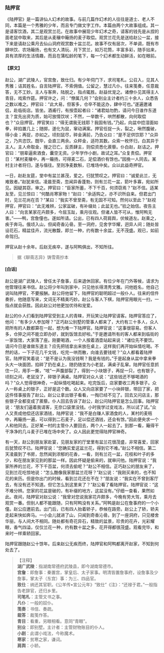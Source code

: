 <script type="text/javascript">
    var head = document.getElementsByTagName('head')[0];
    cssURL = '/public/liao.css';
    linkTag = document.createElement('link');
    linkTag.href = cssURL;
    linkTag.setAttribute('type','text/css');
    linkTag.setAttribute('rel','stylesheet');
    head.appendChild(linkTag);
</script>
### 陆押官

《陆押官》是一篇讲仙人幻术的故事。与前几篇作幻术的人往往是道士、老人不同，本篇是一个秀雅的少年，而且专门做文字工作。本篇由两个大故事组成。其一是请客饮酒，其二是观赏兰花。在故事中展现少年幻术之奇，请客的钱先是从捏的面老鼠中取来，其后是从麦穰中簸扬的麦子取偿。观赏兰花先是送给赵公一盆，接下来是请赵公乘月去仙山洞府观赏数十盆兰花。故事不仅有层次，不单调，既有市肆哄饮、农场簸扬，也有文人清玩、月下赏兰，如万花筒，丰富多彩，随手拈来，具有浓厚的生活情趣，而且在蒲松龄的笔下，每一个幻术都生动鲜活，如在眼前。

#### 【原文】
<section>
赵公，湖广武陵人，官宫詹，致仕归。有少年伺门下，求司笔札。公召入，见其人秀雅；诘其姓名，自言陆押官。不索佣值。公留之，慧过凡仆。往来笺奏，任意裁答，无不工妙。主人与客奔，陆脱之，指点辄胜。赵益优宠之。诸僚仆见其得主人青目，戏索作筵。押官许之，问：“僚属几何？”会别业主计者约三十余人，众悉告之数以难之。押官曰：“此大易，但客多，仓卒不能这办，肆中可也。”遂遍邀诸侣，赴临街店。皆坐。酒甫行，有按壶起者曰：“诸君姑勿酌，请问今日谁作东道主？宜先出资为质，始可放情饮吠；不然，一举数千，哄然都散，向何取偿也？”众目押官。押官笑曰：“得无谓我无钱耶？我固有钱。”乃起，向盆中捻湿面如拳，碎掐置几上；随掷，遂化为鼠，窜动满案。押官任捉一头，裂之，啾然腹破，得小金；再捉，亦如之。顷刻鼠尽，碎金满前，乃告众曰：“是不足供饮耶？”众异之，乃共恣饮。既毕，会直三两余。众秤金，适符其数。众索一枚怀归，白其异于主人。主人命取金，搜之已亡。反质肆主，则偿资悉化蒺藜。仆白赵，赵诘之。押官曰：“朋辈逼索酒食，囊空无资。少年学作小剧，故试之耳。”众复责偿。押官日：“某村麦穰中，再一簸扬，可得麦二石，足偿酒价有馀也。”因挽一人同去。某村主计者将归，遂与偕往。至则净麦数斛，已堆场中矣。众以此益奇押官。

一日，赵赴友筵，堂中有盆兰甚茂，爱之。归犹赞叹之。押官曰：“诚爱此兰，无难致者。”赵犹来信。凌晨至斋，忽闻异香蓬勃，则有兰花一盆，箭叶多寡，宛如所见。因疑其窃，审之。押官曰：“臣家所蓄，不下千百，何须窃焉？”赵不信。适某友至，见兰惊曰：“何酷肖寒家物！”赵曰：“余适购之，亦不识所自来。但君出门时，见兰花尚在否？”某曰：“我实不曾至斋，有无固不可知。然何以至此？”赵视押官，押官曰：“此无难辨，公家盆破，有补缀处；此盆无也。”验之始信。夜告主人曰：“向言某家花卉颇多，今屈玉趾，乘月往观。但诸人皆不可从，惟阿鸭无害。”——鸭，宫詹僮也。遂如所请。公出，已有四人荷肩舆，伏候道左。赵乘之，疾于奔马。俄顷入山，但闻奇香沁骨。至一洞府，见舍字华耀，迥异人间；随处皆设花石，精盆佳卉，流光散馥，即兰一种，约有数十余盆，无不茂盛。观已，如前命驾归。

押官从赵十余年。后赵无疾卒，遂与阿鸭俱出，不知所往。

</section>

> 据《聊斋志异》铸雪斋抄本

#### [白话]
<aside>

赵公是湖广武陵人，曾任太子詹事，后来退休回家。有位少年在门外等候，请求为他管理往来书信。赵公将少年叫到家中，只见他长得清秀文雅。问他姓名，他自己说叫陆押官，不要报酬。赵公将他留下，陆押官的聪明超过一般仆人。往来的信件奏折，他随意写来，文词无不精美巧妙。赵公与客人下棋，陆押官用眼光一扫，一指点就会获胜。因此赵公对他更加优待和宠爱。

赵公的仆人们看到陆押官受到主人的青睐，开玩笑让陆押官请客。陆押官答应了，他问：“有多少人参加呀？”正巧赵公别墅的管事人都来了，大约有三十多人，众人把所有的人数都算在一起，想为难一下陆押官。陆押官说：“这事很容易。但客人多，仓猝之间不能立即办好，就到饭馆去好啦。”于是邀请所有的客人都来到临街的一家饭馆，大家落了座。刚要喝酒，一个人按着酒壶站起来说：“诸位先不要饮。请问今日是谁做东道主？应先把钱拿出来放在桌上，这样我们再开始纵情吃喝。不然的话，一下子花几千文钱，吃完一哄而散，向谁去要钱呢？”众人都看着陆押官。陆押官笑着说：“是不是认为我没钱啊？我是有钱的。”于是起身从盆中拿来拳头大一块面团，掐碎了扔在桌上，随扔随变为小老鼠，满桌子乱窜。陆押官任意抓住一只，用手一撕，“吱”一声腹部裂了，得到一小块银子，再捉一只，也有银子。顷刻之间，老鼠没了，碎银子满桌。陆押官对众人说：“这些钱还不够喝酒的吗？”众人觉得很神奇，一起纵情吃喝起来。吃完饭后，店家要收三两多银子。众人一称桌上的银子，正好是这个数。众人又向店家要了一小块碎银，带回了家，把这件怪事报告了赵公。赵公让拿出银子看看，一掏已经不见了。回去又问店主，那些银子全都变成了蒺藜。仆人回去告诉了赵公，赵公问陆押官是怎么回事。陆押官说：“朋友们逼着我请客，无奈口袋里没钱。小时我学过变戏法，所以试了试。”众人又责成他偿还店家酒钱，陆押官说：“我不是白赚人家酒食的人，某村的麦秸中，再簸扬一遍，可以得到二石麦子，足以偿还酒钱，还会有馀。”因此便央求一个人和他同去。正好某一村的主管仆人要回去，两个人一起去了。到那一看，簸得干干净净的几斗麦子已堆在场中央了。众人因此更觉得陆押官神奇。

有一天，赵公到朋友家赴宴，见朋友家的厅堂里有盆兰花很茂盛，非常喜爱，回家后犹赞叹不已。陆押官说：“您确实爱这盆兰花，得到它不难。”赵公不相信。第二天凌晨到了书房，忽然闻到浓郁的花香，一看，则有兰花一盆，花枝和叶子的多少，和在朋友家见到的那盆一样。因此怀疑是偷来的，就审问他。陆押官说：“我家所养的兰花，不下千百盆，何须去偷呢？”赵公不相信。正巧赵公的朋友来了，见到兰花吃惊地说：“怎么酷像我家那盆兰花呀？”赵公说：“我刚买来的，也不知花的来历。但是你出门的时候，看到兰花还在不在？”朋友说：“我实在不曾到客厅去，有没有还不知道。但它怎么到这里来了？”赵公看了看陆押官。陆押官说：“这不难分辨。您家的花盆是破的，有补缀的地方，这盆没有。”仔细一查看，果然如此。夜间，陆押官对赵公说：“我曾对您说我家花卉颇多，今晚有劳大驾，乘月去观赏一番。但别人都不能跟随，只有阿鸭没有关系。”阿鸭是赵公在詹事府的一个小僮。赵公应邀前去。出门后，已有四人抬着轿子，恭候在路旁。赵公上了轿，轿夫走起来快如奔马。一小会儿就进了山，只闻到奇香沁骨。到了一座洞府，只见楼舍华丽，与人间大不相同。随处都有奇花异石，精致的盆景，珍贵的花卉，光彩耀眼，香气四溢，仅仅兰花一种，约有数十盆之多，花开得都很茂盛。观看完毕，和来时一样乘轿回家。

陆押官跟随赵公十馀年。后来赵公无疾而终，陆押官和阿鸭都离开赵家，不知到何处去了。

</aside>

> 【注释】  
<b>湖广武陵</b>：指湖南常德府武陵县，即今湖南常德市。  
<b>宫詹</b>：即詹事：秦置宫，掌皇后、太子家事。明清皆置詹事府，设詹事及少詹事，掌太子（东宫）事：为三、四品官。  
<b>致仕</b>：纳还其官职。《公羊传•宣公元年》“致仕”《注》：“还禄于君。”一般指告老辞官，还归乡里。  
<b>司笔札</b>：主管文书之事。  
<b>凡仆</b>：一般的奴仆。  
<b>笺奏</b>：书信、奏疏。  
<b>裁答</b>：裁笺作答。  
<b>青目</b>：看重，另眼相看。意同“青眼”。  
<b>别业</b>：即别墅。主计者：主管财物账目的仆人。  
<b>小剧</b>：此谓小戏法，今称魔术。  
<b>寒家</b>：贫寒之家，谦词。  
<b>肩舆</b>：小轿。  

